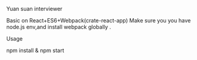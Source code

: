 
Yuan suan interviewer

Basic on React+ES6+Webpack(crate-react-app)
Make sure you you have node.js env,and install webpack globally .

Usage

npm install  & npm start

